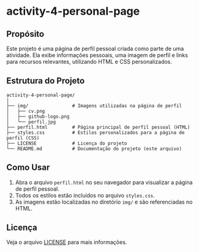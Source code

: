 # activity-4-personal-page

## Propósito

Este projeto é uma página de perfil pessoal criada como parte de uma atividade. Ela exibe informações pessoais, uma imagem de perfil e links para recursos relevantes, utilizando HTML e CSS personalizados.

## Estrutura do Projeto

```
activity-4-personal-page/
│
├── img/                # Imagens utilizadas na página de perfil
│   ├── cv.png
│   ├── github-logo.png
│   └── perfil.jpg
├── perfil.html         # Página principal de perfil pessoal (HTML)
├── styles.css          # Estilos personalizados para a página de perfil (CSS)
├── LICENSE             # Licença do projeto
└── README.md           # Documentação do projeto (este arquivo)
```

## Como Usar

1. Abra o arquivo `perfil.html` no seu navegador para visualizar a página de perfil pessoal.
2. Todos os estilos estão incluídos no arquivo `styles.css`.
3. As imagens estão localizadas no diretório `img/` e são referenciadas no HTML.

## Licença

Veja o arquivo [LICENSE](LICENSE) para mais informações.
